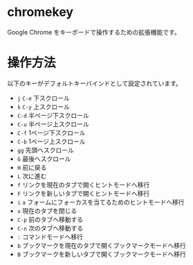 # chromekey

Google Chrome をキーボードで操作するための拡張機能です。

# 操作方法

以下のキーがデフォルトキーバインドとして設定されています。

* `j` `C-e` 下スクロール
* `k` `C-y` 上スクロール
* `C-d` 半ページ下スクロール
* `C-u` 半ページ上スクロール
* `C-f` 1ページ下スクロール
* `C-b` 1ページ上スクロール
* `gg` 先頭へスクロール
* `G` 最後へスクロール
* `H` 前に戻る
* `L` 次に進む
* `f` リンクを現在のタブで開くヒントモードへ移行
* `F` リンクを新しいタブで開くヒントモードへ移行
* `i` `a` フォームにフォーカスを当てるためのヒントモードへ移行
* `x` 現在のタブを閉じる
* `C-p` 前のタブへ移動する
* `C-n` 次のタブへ移動する
* `:` コマンドモードへ移行
* `b` ブックマークを現在のタブで開くブックマークモードへ移行
* `B` ブックマークを新しいタブで開くブックマークモードへ移行
